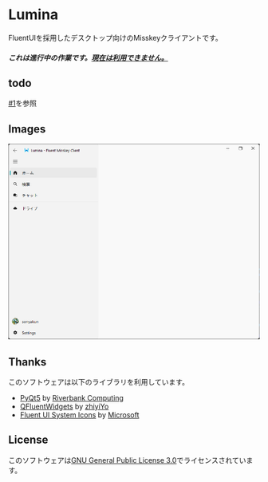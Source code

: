 # Lumina
FluentUIを採用したデスクトップ向けのMisskeyクライアントです。

##### これは進行中の作業です。<ins>**現在は利用できません。**</ins>

## todo
[#1](https://github.com/sonyakun/Lumina/issues/1)を参照

## Images
![gallery/home.png](gallery/home.png)

## Thanks
このソフトウェアは以下のライブラリを利用しています。
- [PyQt5](https://pypi.org/project/PyQt5/) by [Riverbank Computing](https://www.riverbankcomputing.com/software/pyqt/)
- [QFluentWidgets](https://github.com/zhiyiYo/PyQt-Fluent-Widgets) by [zhiyiYo](https://github.com/zhiyiYo)
- [Fluent UI System Icons](https://github.com/microsoft/fluentui-system-icons) by [Microsoft](https://github.com/microsoft/fluentui-system-icons)

## License
このソフトウェアは[GNU General Public License 3.0](https://www.gnu.org/licenses/gpl-3.0.ja.html)でライセンスされています。
